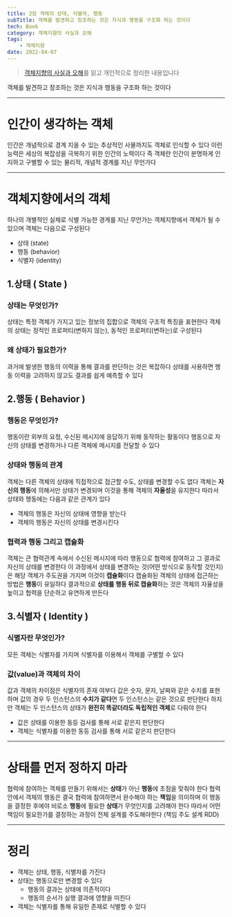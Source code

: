 ```yaml
---
title: 2장 객체의 상태, 식별자, 행동
subTitle: 객체를 발견하고 창조하는 것은 지식과 행동을 구조화 하는 것이다
tech: Book
category: 객체지향의 사실과 오해
tags: 
	- 객체지향
date: 2022-04-07
---
```


> [객체지향의 사실과 오해](http://www.yes24.com/Product/Goods/18249021)를 읽고 개인적으로 정리한 내용입니다

객체를 발견하고 창조하는 것은 지식과 행동을 구조화 하는 것이다

---

# 인간이 생각하는 객체

인간은 개념적으로 경계 지을 수 있는 추상적인 사물까지도 객체로 인식할 수 있다
이런 능력은 세상의 복잡성을 극복하기 위한 인간의 노력이다
즉 객체란 인간이 분명하게 인지하고 구별할 수 있는 물리적, 개념적 경계를 지닌 무언가다

---

# 객체지향에서의 객체

하나의 개별적인 실체로 식별 가능한 경계를 지닌 무언가는 객체지향에서 객체가 될 수 있으며
객체는 다음으로 구성된다

- 상태 (state)
- 행동 (behavior)
- 식별자 (identity)

## 1.상태 ( State )

### 상태는 무엇인가?

상태는 특정 객체가 가지고 있는 정보의 집합으로 객체의 구조적 특징을 표현한다
객체의 상태는 정적인 프로퍼티(변하지 않는), 동적인 프로퍼티(변하는)로 구성된다

### 왜 상태가 필요한가?

과거에 발생한 행동의 이력을 통해 결과를 판단하는 것은 복잡하다
상태를 사용하면 행동 이력을 고려하지 않고도 결과를 쉽게 예측할 수 있다

## 2.행동 ( Behavior )

### 행동은 무엇인가?

행동이란 외부의 요청, 수신된 메시지에 응답하기 위해 동작하는 활동이다
행동으로 자신의 상태를 변경하거나 다른 객체에 메시지를 전달할 수 있다

### 상태와 행동의 관계

객체는 다른 객체의 상태에 직접적으로 접근할 수도, 상태를 변경할 수도 없다
객체는 **자신의 행동**에 의해서만 상태가 변경되며 이것을 통해 객체의 **자율성**을 유지한다
따라서 상태와 행동에는 다음과 같은 관계가 있다

- 객체의 행동은 자신의 상태에 영향을 받는다
- 객체의 행동은 자신의 상태를 변경시킨다

### 협력과 행동 그리고 캡슐화

객체는 큰 협력관계 속에서 수신된 메시지에 따라 행동으로 협력에 참여하고 그 결과로 자신의 상태를 변경한다
이 과정에서 상태를 변경하는 것(어떤 방식으로 동작할 것인지)은 해당 객체가 주도권을 가지며 이것이 **캡슐화**이다
캡슐화된 객체의 상태에 접근하는 방법은 **행동**이 유일하다
결과적으로 **상태를 행동 뒤로 캡슐화**하는 것은 객체의 자율성을 높이고 협력을 단순하고 유연하게 만든다

## 3.식별자 ( Identity )

### 식별자란 무엇인가?

모든 객체는 식별자를 가지며 식별자를 이용해서 객체를 구별할 수 있다

### 값(value)과 객체의 차이

값과 객체의 차이점은 식별자의 존재 여부다
값은 숫자, 문자, 날짜와 같은 수치를 표현하며 값의 경우 두 인스턴스의 **수치가 같다**면 두 인스턴스는 같은 것으로 판단한다
하지만 객체는 두 인스턴스의 상태가 **완전히 똑같더라도 독립적인 객체**로 다뤄야 한다

- 값은 상태를 이용한 동등 검사를 통해 서로 같은지 판단한다
- 객체는 식별자를 이용한 동등 검사를 통해 서로 같은지 판단한다

---

# 상태를 먼저 정하지 마라

협력에 참여하는 객체를 만들기 위해서는 **상태**가 아닌 **행동**에 초점을 맞춰야 한다
협력안에서 객체의 행동은 결국 협력에 참여하면서 완수해야 하는 **책임**을 의미하며 이 행동을 결정한 후에야
비로소 **행동**에 필요한 **상태**가 무엇인지를 고려해야 한다
따라서 어떤 책임이 필요한가를 결정하는 과정이 전체 설계를 주도해야한다 (책임 주도 설계 RDD)

---

# 정리

- 객체는 상태, 행동, 식별자를 가진다
- 상태는 행동으로만 변경할 수 있다
  - 행동의 결과는 상태에 의존적이다
  - 행동의 순서가 실행 결과에 영향을 미친다
- 객체는 식별자를 통해 유일한 존재로 식별할 수 있다
